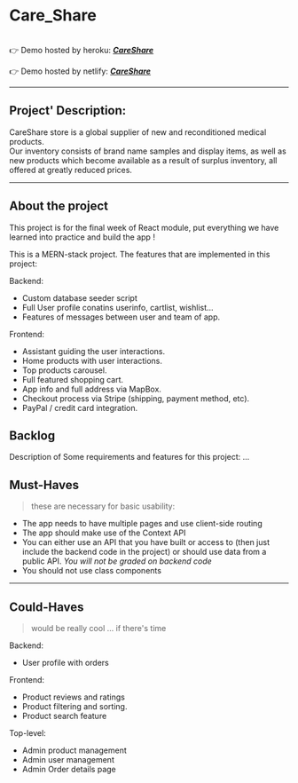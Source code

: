 # Care_Share

<br>
 👉 Demo hosted by heroku: <a href ="https://mighty-badlands-17333.herokuapp.com/"><b><em>CareShare</em></b></a>
 
 👉 Demo hosted by netlify: <a href ="https://silly-torvalds-d95f0f.netlify.app/"><b><em>CareShare</em></b></a>
<br>

----------------------------------------------------------------
## Project' Description:

CareShare store is a global supplier of new and reconditioned medical products.<br>
Our inventory consists of brand name samples and display items, as well as new products which become available as a result of surplus
inventory, all offered at greatly reduced prices.

----------------------------------------------------------------

## About the project
This project is for the final week of React module, put everything we have learned into practice and build the app !

This is a MERN-stack project. The features that are implemented in this project:

Backend:
- Custom database seeder script
- Full User profile conatins userinfo, cartlist, wishlist...
- Features of messages between user and team of app. 

Frontend: 
- Assistant guiding the user interactions.
- Home products with user interactions.
- Top products carousel.
- Full featured shopping cart.
- App info and full address via MapBox.
- Checkout process via Stripe (shipping, payment method, etc).
- PayPal / credit card integration.



## Backlog
Description of Some requirements and features for this project: ...

## Must-Haves
> these are necessary for basic usability:
> 
- The app needs to have multiple pages and use client-side routing
- The app should make use of the Context API
- You can either use an API that you have built or access to (then just include the backend code in the project) or should use data from a public API. _You will not be graded on backend code_
- You should not use class components
----------------------------------------------------------------
 
## Could-Haves
> would be really cool ... if there's time

Backend:
- User profile with orders

Frontend: 
- Product reviews and ratings
- Product filtering and sorting.
- Product search feature

Top-level:
- Admin product management
- Admin user management
- Admin Order details page
